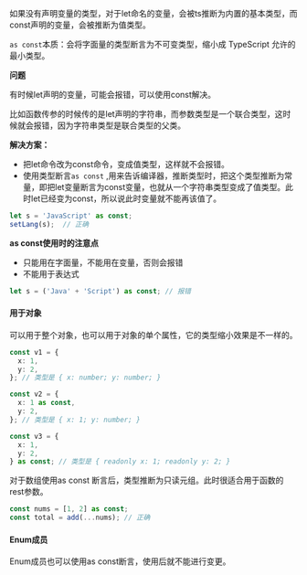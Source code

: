 如果没有声明变量的类型，对于let命名的变量，会被ts推断为内置的基本类型，而const声明的变量，会被推断为值类型。

`as const`本质：会将字面量的类型断言为不可变类型，缩小成 TypeScript 允许的最小类型。

**问题**

有时候let声明的变量，可能会报错，可以使用const解决。

比如函数传参的时候传的是let声明的字符串，而参数类型是一个联合类型，这时候就会报错，因为字符串类型是联合类型的父类。

**解决方案：**

*   把let命令改为const命令，变成值类型，这样就不会报错。
*   使用类型断言`as const` ,用来告诉编译器，推断类型时，把这个类型推断为常量，即把let变量断言为const变量，也就从一个字符串类型变成了值类型。此时let已经变为const，所以说此时变量就不能再该值了。

```typescript
let s = 'JavaScript' as const;
setLang(s);  // 正确
```

**as const使用时的注意点**

*   只能用在字面量，不能用在变量，否则会报错
*   不能用于表达式

```typescript
let s = ('Java' + 'Script') as const; // 报错
```



#### &#x20;用于对象



可以用于整个对象，也可以用于对象的单个属性，它的类型缩小效果是不一样的。



```typescript
const v1 = {
  x: 1,
  y: 2,
}; // 类型是 { x: number; y: number; }

const v2 = {
  x: 1 as const,
  y: 2,
}; // 类型是 { x: 1; y: number; }

const v3 = {
  x: 1,
  y: 2,
} as const; // 类型是 { readonly x: 1; readonly y: 2; }
```



对于数组使用as const 断言后，类型推断为只读元组。此时很适合用于函数的rest参数。

```typescript
const nums = [1, 2] as const;
const total = add(...nums); // 正确
```

#### &#x20;Enum成员

Enum成员也可以使用as const断言，使用后就不能进行变更。











